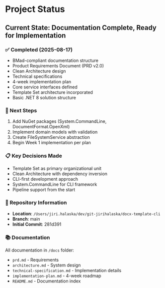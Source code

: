 # Project Status

## Current State: Documentation Complete, Ready for Implementation

### ✅ Completed (2025-08-17)
- BMad-compliant documentation structure
- Product Requirements Document (PRD v2.0)
- Clean Architecture design
- Technical specifications
- 4-week implementation plan
- Core service interfaces defined
- Template Set architecture incorporated
- Basic .NET 8 solution structure

### 🎯 Next Steps
1. Add NuGet packages (System.CommandLine, DocumentFormat.OpenXml)
2. Implement domain models with validation
3. Create FileSystemService abstraction
4. Begin Week 1 implementation per plan

### 📋 Key Decisions Made
- Template Set as primary organizational unit
- Clean Architecture with dependency inversion
- CLI-first development approach
- System.CommandLine for CLI framework
- Pipeline support from the start

### 🔗 Repository Information
- **Location**: `/Users/jiri.halaska/dev/git-jirihalaska/docx-template-cli`
- **Branch**: main
- **Initial Commit**: 281d391

### 📚 Documentation
All documentation in `/docs` folder:
- `prd.md` - Requirements
- `architecture.md` - System design
- `technical-specification.md` - Implementation details
- `implementation-plan.md` - 4-week roadmap
- `README.md` - Documentation index